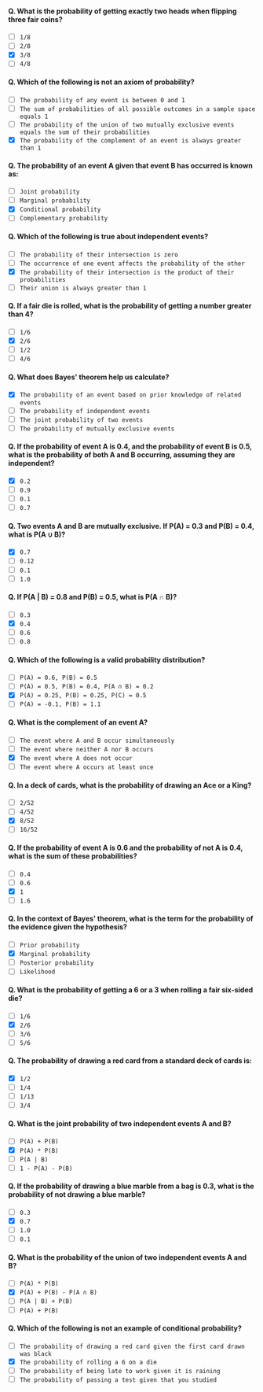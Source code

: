#### Q. What is the probability of getting exactly **two heads** when flipping three fair coins?

* [ ] `1/8`
* [ ] `2/8`
* [x] `3/8`
* [ ] `4/8`

#### Q. Which of the following is **not** an axiom of probability?

* [ ] `The probability of any event is between 0 and 1`
* [ ] `The sum of probabilities of all possible outcomes in a sample space equals 1`
* [ ] `The probability of the union of two mutually exclusive events equals the sum of their probabilities`
* [x] `The probability of the complement of an event is always greater than 1`

#### Q. The probability of an event **A** given that event **B** has occurred is known as:

* [ ] `Joint probability`
* [ ] `Marginal probability`
* [x] `Conditional probability`
* [ ] `Complementary probability`

#### Q. Which of the following is true about **independent events**?

* [ ] `The probability of their intersection is zero`
* [ ] `The occurrence of one event affects the probability of the other`
* [x] `The probability of their intersection is the product of their probabilities`
* [ ] `Their union is always greater than 1`

#### Q. If a fair die is rolled, what is the probability of getting a number **greater than 4**?

* [ ] `1/6`
* [x] `2/6`
* [ ] `1/2`
* [ ] `4/6`

#### Q. What does **Bayes' theorem** help us calculate?

* [x] `The probability of an event based on prior knowledge of related events`
* [ ] `The probability of independent events`
* [ ] `The joint probability of two events`
* [ ] `The probability of mutually exclusive events`

#### Q. If the probability of event **A** is 0.4, and the probability of event **B** is 0.5, what is the probability of both **A and B** occurring, assuming they are independent?

* [x] `0.2`
* [ ] `0.9`
* [ ] `0.1`
* [ ] `0.7`

#### Q. Two events **A** and **B** are **mutually exclusive**. If **P(A) = 0.3** and **P(B) = 0.4**, what is **P(A ∪ B)**?

* [x] `0.7`
* [ ] `0.12`
* [ ] `0.1`
* [ ] `1.0`

#### Q. If **P(A | B) = 0.8** and **P(B) = 0.5**, what is **P(A ∩ B)**?

* [ ] `0.3`
* [x] `0.4`
* [ ] `0.6`
* [ ] `0.8`

#### Q. Which of the following is a valid **probability distribution**?

* [ ] `P(A) = 0.6, P(B) = 0.5`
* [ ] `P(A) = 0.5, P(B) = 0.4, P(A ∩ B) = 0.2`
* [x] `P(A) = 0.25, P(B) = 0.25, P(C) = 0.5`
* [ ] `P(A) = -0.1, P(B) = 1.1`

#### Q. What is the **complement** of an event **A**?

* [ ] `The event where A and B occur simultaneously`
* [ ] `The event where neither A nor B occurs`
* [x] `The event where A does not occur`
* [ ] `The event where A occurs at least once`

#### Q. In a deck of cards, what is the probability of drawing an **Ace or a King**?

* [ ] `2/52`
* [ ] `4/52`
* [x] `8/52`
* [ ] `16/52`

#### Q. If the probability of event **A** is 0.6 and the probability of **not A** is 0.4, what is the sum of these probabilities?

* [ ] `0.4`
* [ ] `0.6`
* [x] `1`
* [ ] `1.6`

#### Q. In the context of **Bayes' theorem**, what is the term for the **probability of the evidence** given the hypothesis?

* [ ] `Prior probability`
* [x] `Marginal probability`
* [ ] `Posterior probability`
* [ ] `Likelihood`

#### Q. What is the probability of getting a **6 or a 3** when rolling a fair six-sided die?

* [ ] `1/6`
* [x] `2/6`
* [ ] `3/6`
* [ ] `5/6`

#### Q. The probability of drawing a red card from a standard deck of cards is:

* [x] `1/2`
* [ ] `1/4`
* [ ] `1/13`
* [ ] `3/4`

#### Q. What is the **joint probability** of two independent events **A** and **B**?

* [ ] `P(A) + P(B)`
* [x] `P(A) * P(B)`
* [ ] `P(A | B)`
* [ ] `1 - P(A) - P(B)`

#### Q. If the probability of drawing a blue marble from a bag is 0.3, what is the probability of **not** drawing a blue marble?

* [ ] `0.3`
* [x] `0.7`
* [ ] `1.0`
* [ ] `0.1`

#### Q. What is the probability of the **union** of two **independent** events **A** and **B**?

* [ ] `P(A) * P(B)`
* [x] `P(A) + P(B) - P(A ∩ B)`
* [ ] `P(A | B) + P(B)`
* [ ] `P(A) + P(B)`

#### Q. Which of the following is **not** an example of **conditional probability**?

* [ ] `The probability of drawing a red card given the first card drawn was black`
* [x] `The probability of rolling a 6 on a die`
* [ ] `The probability of being late to work given it is raining`
* [ ] `The probability of passing a test given that you studied`
